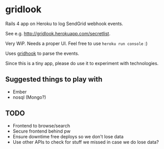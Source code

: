 # gridlook

Rails 4 app on Heroku to log SendGrid webhook events.

See e.g. <http://gridlook.herokuapp.com/secretlist>.

Very WiP. Needs a proper UI. Feel free to use `heroku run console` :)

Uses [gridhook](https://github.com/injekt/gridhook) to parse the events.

Since this is a tiny app, please do use it to experiment with technologies.

## Suggested things to play with
* Ember
* nosql (Mongo?)

## TODO
* Frontend to browse/search
* Secure frontend behind pw
* Ensure downtime free deploys so we don't lose data
* Use other APIs to check for stuff we missed in case we do lose data?

